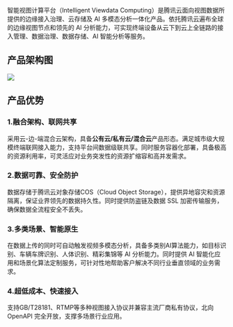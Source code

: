 智能视图计算平台（Intelligent Viewdata Computing）是腾讯云面向视图数据所提供的边缘接入治理、云存储及 AI 多模态分析一体化产品。依托腾讯云遍布全球的边缘视图节点和领先的 AI 分析能力，可实现终端设备从云下到云上全链路的接入管理、数据治理、数据存储、AI 智能分析等服务。

## 产品架构图

![](https://qcloudimg.tencent-cloud.cn/raw/f4979a85c2beba82cde21c205576eff7.png)

## 产品优势

### 1.融合架构、联网共享

采用云-边-端混合云架构，具备**公有云/私有云/混合云**产品形态。满足城市级大规模终端联网接入能力，支持平台间数据级联共享。同时服务容器化部署，具备极高的资源利用率，可灵活应对业务突发性的资源扩缩容和高并发需求。

### 2.数据可靠、安全防护

数据存储于腾讯云对象存储COS（Cloud Object Storage），提供异地容灾和资源隔离，保证业界领先的数据持久性。同时提供防盗链及数据 SSL 加密传输服务，确保数据全流程安全不丢失。

### 3.多类场景、智能原生

在数据上传的同时可自动触发视频多模态分析，具备多类别AI算法能力，如目标识别、车辆车牌识别、人体识别、精彩集锦等 AI 分析能力。同时提供 AI 智能化应用和场景化算法定制服务，可针对性地帮助客户解决不同行业垂直领域的业务需求。

### 4.超低成本、快速接入

支持GB/T28181、RTMP等多种视图接入协议并兼容主流厂商私有协议，北向OpenAPI 完全开放，支撑多场景行业应用。



